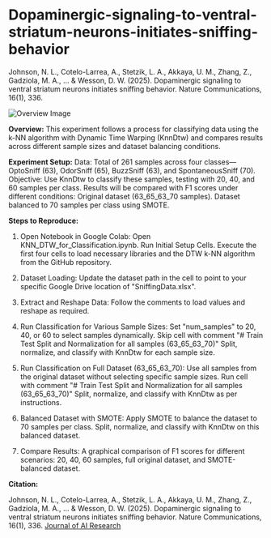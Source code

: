 # Dopaminergic-signaling-to-ventral-striatum-neurons-initiates-sniffing-behavior
Johnson, N. L., Cotelo-Larrea, A., Stetzik, L. A., Akkaya, U. M., Zhang, Z., Gadziola, M. A., ... & Wesson, D. W. (2025). Dopaminergic signaling to ventral striatum neurons initiates sniffing behavior. Nature Communications, 16(1), 336.

![Overview Image](images/overview.png)

**Overview:**
This experiment follows a process for classifying data using the k-NN algorithm with Dynamic Time Warping (KnnDtw) and compares results across different sample sizes and dataset balancing conditions.

**Experiment Setup:**
Data: Total of 261 samples across four classes—OptoSniff (63), OdorSniff (65), BuzzSniff (63), and SpontaneousSniff (70).
Objective: Use KnnDtw to classify these samples, testing with 20, 40, and 60 samples per class. Results will be compared with F1 scores under different conditions:
Original dataset (63_65_63_70 samples).
Dataset balanced to 70 samples per class using SMOTE.

**Steps to Reproduce:**
1) Open Notebook in Google Colab:
Open KNN_DTW_for_Classification.ipynb.
Run Initial Setup Cells.
Execute the first four cells to load necessary libraries and the DTW k-NN algorithm from the GitHub repository.

2) Dataset Loading:
Update the dataset path in the cell to point to your specific Google Drive location of "SniffingData.xlsx".

3) Extract and Reshape Data:
Follow the comments to load values and reshape as required.

4) Run Classification for Various Sample Sizes:
Set "num_samples" to 20, 40, or 60 to select samples dynamically.
Skip cell with comment "# Train Test Split and Normalization for all samples (63_65_63_70)"
Split, normalize, and classify with KnnDtw for each sample size.

5) Run Classification on Full Dataset (63_65_63_70):
Use all samples from the original dataset without selecting specific sample sizes.
Run cell with comment "# Train Test Split and Normalization for all samples (63_65_63_70)"
Split, normalize, and classify with KnnDtw as per instructions.

6) Balanced Dataset with SMOTE:
Apply SMOTE to balance the dataset to 70 samples per class.
Split, normalize, and classify with KnnDtw on this balanced dataset.

7) Compare Results:
A graphical comparison of F1 scores for different scenarios: 20, 40, 60 samples, full original dataset, and SMOTE-balanced dataset.

**Citation:**

Johnson, N. L., Cotelo-Larrea, A., Stetzik, L. A., Akkaya, U. M., Zhang, Z., Gadziola, M. A., ... & Wesson, D. W. (2025). Dopaminergic signaling to ventral striatum neurons initiates sniffing behavior. Nature Communications, 16(1), 336.
[Journal of AI Research]([https://doi.org/10.xxxx](https://www.nature.com/articles/s41467-024-55644-6))
